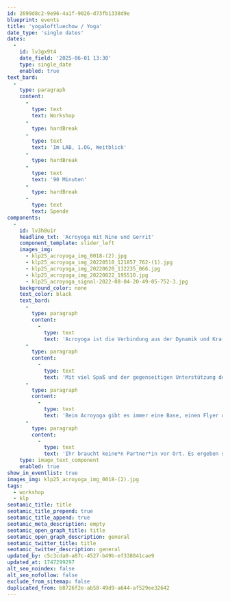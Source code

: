 ```yaml
---
id: 2699d8c2-9e96-4a1f-9026-d73fb1338d9e
blueprint: events
title: 'yogaloftluechow / Yoga'
date_type: 'single dates'
dates:
  -
    id: lv3gx9t4
    date_field: '2025-06-01 13:30'
    type: single_date
    enabled: true
text_bard:
  -
    type: paragraph
    content:
      -
        type: text
        text: Workshop
      -
        type: hardBreak
      -
        type: text
        text: 'Im LAB, 1.OG, Weitblick'
      -
        type: hardBreak
      -
        type: text
        text: '90 Minuten'
      -
        type: hardBreak
      -
        type: text
        text: Spende
components:
  -
    id: lv3h8u1r
    headline_txt: 'Acroyoga mit Nine und Gerrit'
    component_template: slider_left
    images_img:
      - klp25_acroyoga_img_0018-(2).jpg
      - klp25_acroyoga_img_20220510_121857_762-(1).jpg
      - klp25_acroyoga_img_20220620_132235_066.jpg
      - klp25_acroyoga_img_20220822_195510.jpg
      - klp25_acroyoga_signal-2022-08-04-20-49-05-752-3.jpg
    background_color: none
    text_color: black
    text_bard:
      -
        type: paragraph
        content:
          -
            type: text
            text: 'Acroyoga ist die Verbindung aus der Dynamik und Kraft der sanften Akrobatik, dem gegenseitigen Geben und Nehmen der Thaiyogamassage und dem Entdecken des Körpers beim therapeutischen Fliegen.'
      -
        type: paragraph
        content:
          -
            type: text
            text: 'Mit viel Spaß und der gegenseitigen Unterstützung der Gemeinschaft wirst du deine selbst auferlegten Grenzen überwinden und in ganz neue Ebenen eintauchen.'
      -
        type: paragraph
        content:
          -
            type: text
            text: 'Beim Acroyoga gibt es immer eine Base, einen Flyer und einen Spotter. Der Spotter passt auf, dass sowohl Base, als auch Flyer nichts passiert.'
      -
        type: paragraph
        content:
          -
            type: text
            text: 'Ihr braucht keine*n Partner*in vor Ort. Es ergeben sich  immer neue Konstellationen.'
    type: image_text_component
    enabled: true
show_in_eventlist: true
images_img: klp25_acroyoga_img_0018-(2).jpg
tags:
  - workshop
  - klp
seotamic_title: title
seotamic_title_prepend: true
seotamic_title_append: true
seotamic_meta_description: empty
seotamic_open_graph_title: title
seotamic_open_graph_description: general
seotamic_twitter_title: title
seotamic_twitter_description: general
updated_by: c5c3cda0-a87c-4527-b49b-ef338041cae9
updated_at: 1747299297
alt_seo_noindex: false
alt_seo_nofollow: false
exclude_from_sitemap: false
duplicated_from: b8726f2e-ab58-49d9-a644-af529ee32642
---
```

